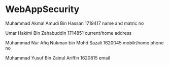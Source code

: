 # WebAppSecurity


Muhammad Akmal Amudi Bin Hassan 1719417
name and matric no

Umar Hakimi Bin Zahabuddin 1714851
current/home address

Muhammad Nur Afiq Nukman bin Mohd Sazali 1620045
mobilr/home phone no

Muhammad Yusuf Bin Zainul Ariffin 1620815
email
